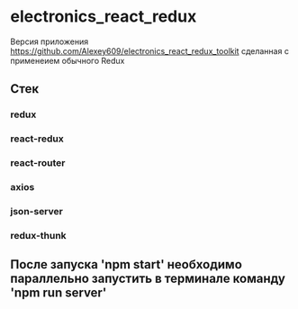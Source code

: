# electronics_react_redux 

Версия приложения https://github.com/Alexey609/electronics_react_redux_toolkit сделанная с применеием обычного Redux

## Стек
### redux
### react-redux
### react-router
### axios
### json-server
### redux-thunk

## После запуска 'npm start' необходимо параллельно запустить в терминале команду 'npm run server'
